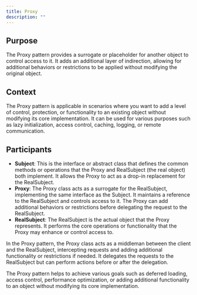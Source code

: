 ```yaml
---
title: Proxy
description: ""
---
```


## Purpose

The Proxy pattern provides a surrogate or placeholder for another object to control access to it. It adds an additional layer of indirection, allowing for additional behaviors or restrictions to be applied without modifying the original object.

## Context

The Proxy pattern is applicable in scenarios where you want to add a level of control, protection, or functionality to an existing object without modifying its core implementation. It can be used for various purposes such as lazy initialization, access control, caching, logging, or remote communication.

## Participants

- **Subject**: This is the interface or abstract class that defines the common methods or operations that the Proxy and RealSubject (the real object) both implement. It allows the Proxy to act as a drop-in replacement for the RealSubject.
- **Proxy**: The Proxy class acts as a surrogate for the RealSubject, implementing the same interface as the Subject. It maintains a reference to the RealSubject and controls access to it. The Proxy can add additional behaviors or restrictions before delegating the request to the RealSubject.
- **RealSubject**: The RealSubject is the actual object that the Proxy represents. It performs the core operations or functionality that the Proxy may enhance or control access to.

In the Proxy pattern, the Proxy class acts as a middleman between the client and the RealSubject, intercepting requests and adding additional functionality or restrictions if needed. It delegates the requests to the RealSubject but can perform actions before or after the delegation.

The Proxy pattern helps to achieve various goals such as deferred loading, access control, performance optimization, or adding additional functionality to an object without modifying its core implementation.


